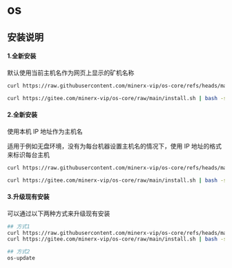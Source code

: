 # os



## 安装说明

#### 1.全新安装

默认使用当前主机名作为网页上显示的矿机名称

```sh
curl https://raw.githubusercontent.com/minerx-vip/os-core/refs/heads/main/install.sh | bash -s -- --farmid '<FARM_HASH>'

curl https://gitee.com/minerx-vip/os-core/raw/main/install.sh | bash -s -- --farmid '<FARM_HASH>'
```



#### 2.全新安装

使用本机 IP 地址作为主机名

适用于例如无盘环境，没有为每台机器设置主机名的情况下，使用 IP 地址的格式来标识每台主机

```sh
curl https://raw.githubusercontent.com/minerx-vip/os-core/refs/heads/main/install.sh | bash -s -- --use_ip_as_hostname --farmid '<FARM_HASH>'

curl https://gitee.com/minerx-vip/os-core/raw/main/install.sh | bash -s -- --use_ip_as_hostname --farmid '<FARM_HASH>'


```



#### 3.升级现有安装

可以通过以下两种方式来升级现有安装

```sh
## 方式1
curl https://raw.githubusercontent.com/minerx-vip/os-core/refs/heads/main/install.sh | bash
curl https://gitee.com/minerx-vip/os-core/raw/main/install.sh | bash -s -- --use_gitee

## 方式2
os-update
```




